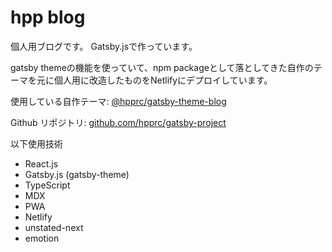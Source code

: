 # hpp blog

個人用ブログです。
Gatsby.jsで作っています。

gatsby themeの機能を使っていて、npm packageとして落としてきた自作のテーマを元に個人用に改造したものをNetlifyにデプロイしています。

使用している自作テーマ:
  [@hpprc/gatsby-theme-blog](https://www.npmjs.com/package/@hpprc/gatsby-theme-blog)  

Github リポジトリ:
  [github.com/hpprc/gatsby-project](https://github.com/hppRC/gatsby-projects/tree/master/themes/gatsby-theme-blog)


以下使用技術
- React.js
- Gatsby.js (gatsby-theme)
- TypeScript
- MDX
- PWA
- Netlify
- unstated-next
- emotion

